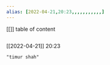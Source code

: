 ```yaml
---
alias: [2022-04-21,20:23,,,,,,,,,,,]
---
```

[[]]
table of content
```toc
```

[[2022-04-21]] 20:23

```query
"timur shah"
```